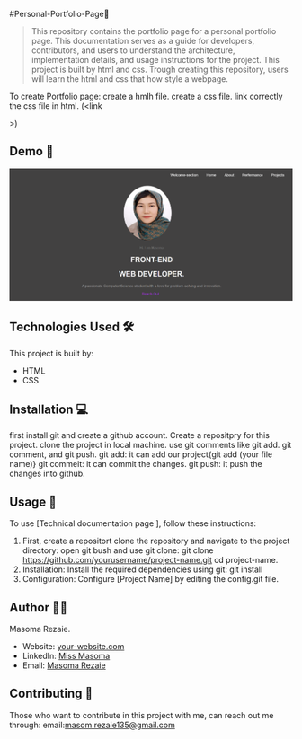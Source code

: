 #Personal-Portfolio-Page🚀
>This repository contains the portfolio page for a personal portfolio page. This documentation serves as a guide for developers, contributors, and users to understand the architecture, implementation details, and usage instructions for the project. This project is built by html and css. Trough creating this repository, users will learn the html and css that how style a webpage.

To create Portfolio page:
create a hmlh file.
create a css file.
link correctly the css file in html. (<link<link rel="stylesheet" href="./styles.css">
</head>>)

## Demo 📸
![Project Demo](./Capture.PNG)


## Technologies Used 🛠️
This project is built by:
- HTML
- CSS

## Installation 💻
first install git and create a github account.
Create a repositpry for this project.
clone the project in local machine.
use git comments like git add. git comment, and git push.
git add: it can add our project{git add (your file name)}
git commeit: it can commit the changes.
git push: it push the changes into github.

## Usage 🎯

To use [Technical documentation page ], follow these instructions:
1. First,  create a repositort 
clone the repository and navigate to the project directory:
open git bush and use git clone: 
git clone https://github.com/yourusername/project-name.git
   cd project-name.
2. Installation: Install the required dependencies using git:
git install
3. Configuration: Configure [Project Name] by editing the config.git file.


## Author 👩‍💻

Masoma Rezaie.

- Website: [your-website.com](https://github.com/MasomRezaie/Technical-Documentation-Page/edit/creating-technical-documentation-page/README.md)
- LinkedIn: [Miss Masoma](https://www.linkedin.com/in/miss-masoma-99b85522a?utm_source=share&utm_campaign=share_via&utm_content=profile&utm_medium=android_app)
- Email: [Masoma Rezaie](masom.rezaie135@gmail.com)

## Contributing 🤝

Those who want to contribute in this project with me, can reach out me through:
email:masom.rezaie135@gmail.com
